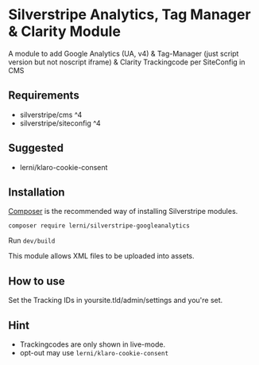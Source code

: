 # Silverstripe Analytics, Tag Manager & Clarity Module

A module to add Google Analytics (UA, v4) & Tag-Manager (just script version but not noscript iframe) & Clarity Trackingcode per SiteConfig in CMS

## Requirements

-   silverstripe/cms ^4
-   silverstripe/siteconfig ^4

## Suggested

-   lerni/klaro-cookie-consent

## Installation

[Composer](https://getcomposer.org/) is the recommended way of installing Silverstripe modules.

`composer require lerni/silverstripe-googleanalytics`

Run `dev/build`

This module allows XML files to be uploaded into assets.

## How to use

Set the Tracking IDs in yoursite.tld/admin/settings and you're set.

## Hint

-   Trackingcodes are only shown in live-mode.
-   opt-out may use `lerni/klaro-cookie-consent`
